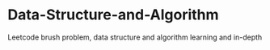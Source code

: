 # Data-Structure-and-Algorithm
Leetcode brush problem, data structure and algorithm learning and in-depth
